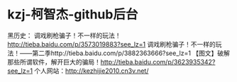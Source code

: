 # kzj-柯智杰-github后台
黑历史：
调戏刷枪骗子！不一样的玩法！http://tieba.baidu.com/p/3573019883?see_lz=1
调戏刷枪骗子！不一样的玩法！——第二季http://tieba.baidu.com/p/3882363666?see_lz=1
【图文】破解那些所谓软件，解开巨大的骗局！http://tieba.baidu.com/p/3623935342?see_lz=1
个人网站：http://kezhijie2010.cn3v.net/
